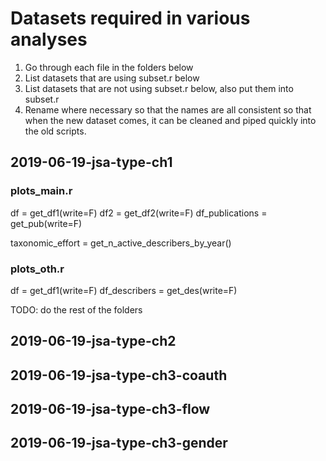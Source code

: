 # Datasets required in various analyses

1. Go through each file in the folders below
2. List datasets that are using subset.r below
3. List datasets that are not using subset.r below, also put them into subset.r
4. Rename where necessary so that the names are all consistent so that when the new dataset comes, it can be cleaned and piped quickly into the old scripts.

## 2019-06-19-jsa-type-ch1

### plots_main.r
df = get_df1(write=F)
df2 = get_df2(write=F)
df_publications = get_pub(write=F)

taxonomic_effort = get_n_active_describers_by_year()

### plots_oth.r
df = get_df1(write=F)
df_describers = get_des(write=F)



TODO: do the rest of the folders

## 2019-06-19-jsa-type-ch2


## 2019-06-19-jsa-type-ch3-coauth


## 2019-06-19-jsa-type-ch3-flow


## 2019-06-19-jsa-type-ch3-gender

